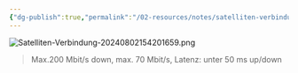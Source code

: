 ```yaml
---
{"dg-publish":true,"permalink":"/02-resources/notes/satelliten-verbindung/","tags":["hardware","netzwerk"],"noteIcon":""}
---
```


![Satelliten-Verbindung-20240802154201659.png](/img/user/02%20-%20RESOURCES/Files/Satelliten-Verbindung-20240802154201659.png)
>Max.200 Mbit/s down, max. 70 Mbit/s, Latenz: unter 50 ms up/down